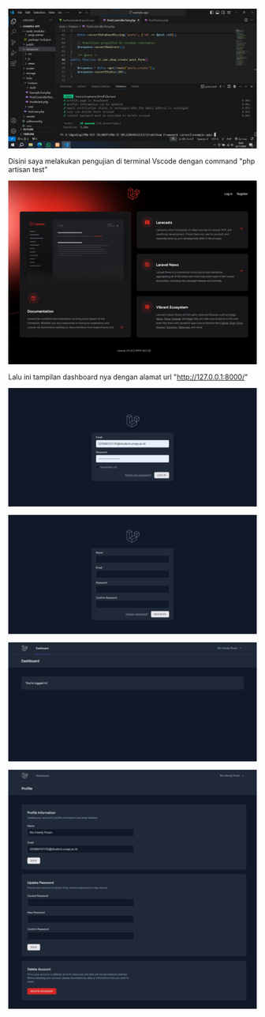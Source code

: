 ![Pengujian](Screenshoot-Web/Mencoba_Pengujian.png "Mencoba Pengujian")

Disini saya melakukan pengujian di terminal Vscode dengan command "php artisan test"

![Tampilan Dashboard](Screenshoot-Web/Tampilan_Web.jpeg "Tampilan Dashboard")

Lalu ini tampilan dashboard nya dengan alamat url "http://127.0.0.1:8000/"

![Tampilan Login](Screenshoot-Web/Tampilan_Login.jpeg "Tampilan Login")

![Tampilan Register](Screenshoot-Web/Tampilan_Register.jpeg "Tampilan Register")

![Tampilan Sesudah Login](Screenshoot-Web/Tampilan_Ketika_Sudah_Login.jpeg "Tampilan Ketika Sudah Login")

![Tampilan Profile](Screenshoot-Web/Tampilan_Profile.jpeg "Tampilan Profile")